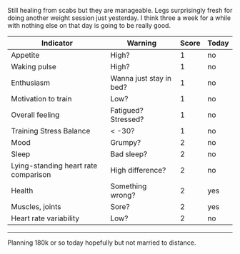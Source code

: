 Still healing from scabs but they are manageable. Legs surprisingly fresh for doing another weight session just yesterday. I think three a week for a while with nothing else on that day is going to be really good.

| Indicator                            | Warning                 | Score | Today |
| ------------------------------------ | ----------------------- | ----- | ----- |
| Appetite                             | High?                   | 1     | no    |
| Waking pulse                         | High?                   | 1     | no    |
| Enthusiasm                           | Wanna just stay in bed? | 1     | no    |
| Motivation to train                  | Low?                    | 1     | no    |
| Overall feeling                      | Fatigued? Stressed?     | 1     | no    |
| Training Stress Balance              | < -30?                  | 1     | no    |
| Mood                                 | Grumpy?                 | 2     | no    |
| Sleep                                | Bad sleep?              | 2     | no    |
| Lying-standing heart rate comparison | High difference?        | 2     | no    |
| Health                               | Something wrong?        | 2     | yes   |
| Muscles, joints                      | Sore?                   | 2     | yes   |
| Heart rate variability               | Low?                    | 2     | no    |

----

Planning 180k or so today hopefully but not married to distance.